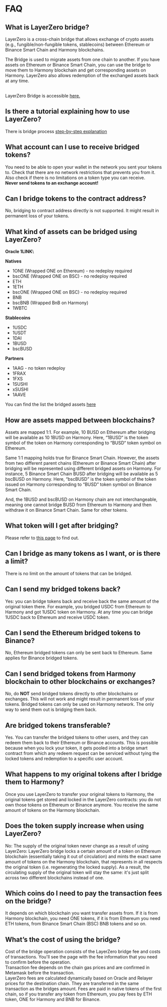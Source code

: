 # FAQ

## What is LayerZero bridge?

LayerZero is a cross-chain bridge that allows exchange of crypto assets (e.g., fungible/non-fungible tokens, stablecoins) between Ethereum or Binance Smart Chain and Harmony blockchains.

The Bridge is used to migrate assets from one chain to another. If you have assets on Ethereum or Binance Smart Chain, you can use the bridge to move them to Harmony blockchain and get corresponding assets on Harmony. LayerZero also allows redemption of the exchanged assets back at any time.

\
LayerZero Bridge is accessible [here.](https://bridge.harmony.one/)

## Is there a tutorial explaining how to use LayerZero?

There is bridge process [step-by-step explanation](../../../layerzero-bridge/bridging-tutorial/)

## What account can I use to receive bridged tokens?

You need to be able to open your wallet in the network you sent your tokens to. Check that there are no network restrictions that prevents you from it. Also check if there is no limitations on a token type you can receive.\
**Never send tokens to an exchange account!**

## Can I bridge tokens to the contract address?

No, bridging to contract address directly is not supported. It might result in permanent loss of your tokens.

## What kind of assets can be bridged using LayerZero?

**Oracle 1LINK**\


**Natives**

* 1ONE (Wrapped ONE on Ethereum) - no redeploy required
* bscONE (Wrapped ONE on BSC) - no redeploy required
* ETH
* 1ETH
* bscONE (Wrapped ONE on BSC) - no redeploy required
* BNB
* bscBNB (Wrapped BnB on Harmony)
* 1WBTC

**Stablecoins**

* 1USDC
* 1USDT
* 1DAI
* 1BUSD
* bscBUSD

**Partners**

* 1AAG - no token redeploy
* 1FRAX
* 1FXS
* 1SUSHI
* xSUSHI
* 1AAVE

You can find the list the bridged assets [here](https://bridge.harmony.one/tokens)

## How are assets mapped between blockchains?

Assets are mapped 1:1. For example, 10 BUSD on Ethereum after bridging will be available as 10 1BUSD on Harmony. Here, “1BUSD“ is the token symbol of the token on Harmony corresponding to “BUSD“ token symbol on Ethereum.

Same 1:1 mapping holds true for Binance Smart Chain. However, the assets from two different parent chains (Ethereum or Binance Smart Chain) after bridging will be represented using different bridged assets on Harmony. For instance, 5 Binance Smart Chain BUSD after bridging will be available as 5 bscBUSD on Harmony. Here, “bscBUSD” is the token symbol of the token issued on Harmony corresponding to “BUSD” token symbol on Binance Smart Chain.

And, the 1BUSD and bscBUSD on Harmony chain are not interchangeable, meaning one cannot bridge BUSD from Ethereum to Harmony and then withdraw it on Binance Smart Chain. Same for other tokens.

## What token will I get after bridging?

Please refer to [this page](../../../layerzero-bridge/faq/bridged-tokens/) to find out.

## Can I bridge as many tokens as I want, or is there a limit?

There is no limit on the amount of tokens that can be bridged.

## Can I send my bridged tokens back?

Yes: you can bridge tokens back and receive back the same amount of the original token there. For example, you bridged USDC from Ethereum to Harmony and got 1USDC token on Harmony. At any time you can bridge 1USDC back to Ethereum and receive USDC token.

## Can I send the Ethereum bridged tokens to Binance?

No, Ethereum bridged tokens can only be sent back to Ethereum. Same applies for Binance bridged tokens.

## Can I send bridged tokens from Harmony blockchain to other blockchains or exchanges?

No, do **NOT** send bridged tokens directly to other blockchains or exchanges. This will not work and might result in permanent loss of your tokens. Bridged tokens can only be used on Harmony network. The only way to send them out is bridging them back.

## Are bridged tokens transferable?

Yes. You can transfer the bridged tokens to other users, and they can redeem them back to their Ethereum or Binance accounts. This is possible because when you lock your token, it gets pooled into a bridge smart contract from which any redeem request can be serviced without tying the locked tokens and redemption to a specific user account.

## What happens to my original tokens after I bridge them to Harmony?

Once you use LayerZero to transfer your original tokens to Harmony, the original tokens get stored and locked in the LayerZero contracts: you do not own those tokens on Ethereum or Binance anymore. You receive the same amount of tokens on the Harmony blockchain.

## Does the token supply increase when using LayerZero?

No: The supply of the original token never change as a result of using LayerZero: LayerZero bridge locks a certain amount of a token on Ethereum blockchain (essentially taking it out of circulation) and mints the exact same amount of tokens on the Harmony blockchain, that represents in all respects the original token (i.e. regenerating the locked supply). As a result, the circulating supply of the original token will stay the same: it's just split across two different blockchains instead of one.

## Which coins do I need to pay the transaction fees on the bridge?

It depends on which blockchain you want transfer assets from. If it is from Harmony blockchain, you need ONE tokens, if it is from Ethereum you need ETH tokens, from Binance Smart Chain (BSC) BNB tokens and so on.

## What’s the cost of using the bridge?

Cost of the bridge operation consists of the LayerZero bridge fee and costs of transactions. You'll see the page with the fee information that you need to confirm before the operation.\
Transaction fee depends on the chain gas prices and are confirmed in Metamask before the transaction.\
LayerZero fees are calculated dynamically based on Oracle and Relayer prices for the destination chain. They are transferred in the same transaction as the bridges amount. Fees are paid in native tokens of the first chain, so if you transfer any token from Ethereum, you pay fees by ETH token, ONE for Harmony and BNB for Binance.
